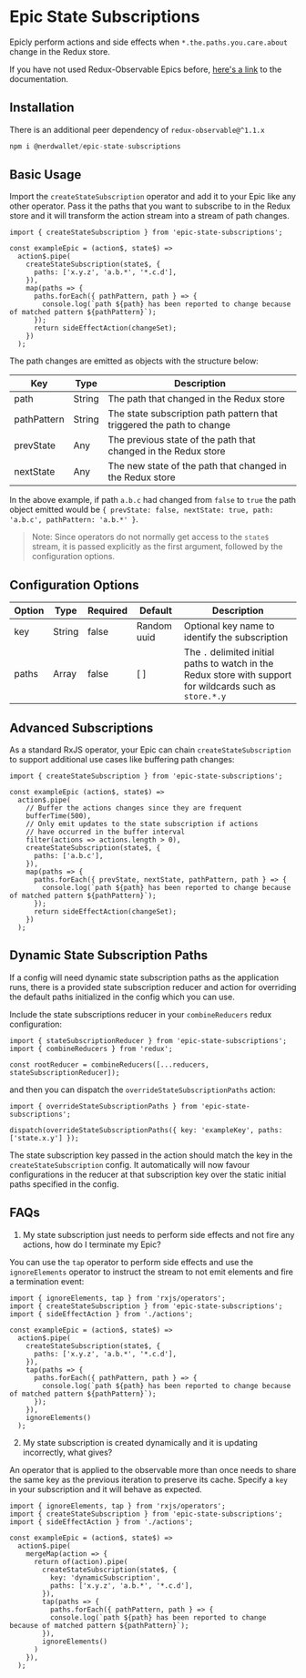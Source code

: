 # Epic State Subscriptions

Epicly perform actions and side effects when `*.the.paths.you.care.about` change in the Redux store.

If you have not used Redux-Observable Epics before, [here's a link](https://redux-observable.js.org/docs/basics/Epics.html) to the documentation.

## Installation

There is an additional peer dependency of `redux-observable@^1.1.x`

```javascript
npm i @nerdwallet/epic-state-subscriptions
```

## Basic Usage

Import the `createStateSubscription` operator and add it to your Epic like any other operator. Pass it the paths that you want to subscribe to in the Redux store and it will transform the action stream into a stream of path changes.

```
import { createStateSubscription } from 'epic-state-subscriptions';

const exampleEpic = (action$, state$) =>
  action$.pipe(
    createStateSubscription(state$, {
      paths: ['x.y.z', 'a.b.*', '*.c.d'],
    }),
    map(paths => {
      paths.forEach({ pathPattern, path } => {
        console.log(`path ${path} has been reported to change because of matched pattern ${pathPattern}`);
      });
      return sideEffectAction(changeSet);
    })
  );
```

The path changes are emitted as objects with the structure below:

| Key           | Type   | Description                                                           |
|---------------|--------|-----------------------------------------------------------------------|
| path          | String | The path that changed in the Redux store                              | 
| pathPattern   | String | The state subscription path pattern that triggered the path to change |
| prevState     | Any    | The previous state of the path that changed in the Redux store        |
| nextState     | Any    | The new state of the path that changed in the Redux store             |


In the above example, if path `a.b.c` had changed from `false` to `true` the path object emitted would be `{ prevState: false, nextState: true, path: 'a.b.c', pathPattern: 'a.b.*' }`.

> Note: Since operators do not normally get access to the `state$` stream, it is passed explicitly as the first argument, followed by the configuration options.


## Configuration Options

|Option         | Type          | Required | Default      | Description                                                                        |
|---------------|---------------|----------|--------------|------------------------------------------------------------------------------------|
| key           | String        | false    | Random uuid  | Optional key name to identify the subscription                                                   |
| paths         | Array<String> | false    | [ ]          | The `.` delimited initial paths to watch in the Redux store with support for wildcards such as `store.*.y`   |


## Advanced Subscriptions

As a standard RxJS operator, your Epic can chain `createStateSubscription` to support additional use cases like buffering path changes:

```
import { createStateSubscription } from 'epic-state-subscriptions';

const exampleEpic (action$, state$) =>
  action$.pipe(
    // Buffer the actions changes since they are frequent
    bufferTime(500),
    // Only emit updates to the state subscription if actions
    // have occurred in the buffer interval
    filter(actions => actions.length > 0),
    createStateSubscription(state$, {
      paths: ['a.b.c'],
    }),
    map(paths => {
      paths.forEach({ prevState, nextState, pathPattern, path } => {
        console.log(`path ${path} has been reported to change because of matched pattern ${pathPattern}`);
      });
      return sideEffectAction(changeSet);
    })
  );
```

## Dynamic State Subscription Paths

If a config will need dynamic state subscription paths as the application runs, there is a provided state subscription reducer and action for overriding the default paths initialized in the config which you can use.

Include the state subscriptions reducer in your `combineReducers` redux configuration:

```
import { stateSubscriptionReducer } from 'epic-state-subscriptions';
import { combineReducers } from 'redux';

const rootReducer = combineReducers([...reducers, stateSubscriptionReducer]);
```

and then you can dispatch the `overrideStateSubscriptionPaths` action:

```
import { overrideStateSubscriptionPaths } from 'epic-state-subscriptions';

dispatch(overrideStateSubscriptionPaths({ key: 'exampleKey', paths: ['state.x.y'] });
```

The state subscription key passed in the action should match the key in the `createStateSubscription` config. It automatically will now favour configurations in the reducer at that subscription key over the static initial paths specified in the config.


## FAQs

1. My state subscription just needs to perform side effects and not fire any actions, how do I terminate my Epic?

You can use the `tap` operator to perform side effects and use the `ignoreElements` operator to instruct the stream to not emit elements and fire a termination event:

```
import { ignoreElements, tap } from 'rxjs/operators';
import { createStateSubscription } from 'epic-state-subscriptions';
import { sideEffectAction } from './actions';

const exampleEpic = (action$, state$) =>
  action$.pipe(
    createStateSubscription(state$, {
      paths: ['x.y.z', 'a.b.*', '*.c.d'],
    }),
    tap(paths => {
      paths.forEach({ pathPattern, path } => {
        console.log(`path ${path} has been reported to change because of matched pattern ${pathPattern}`);
      });
    }),
    ignoreElements()
  );
```

2. My state subscription is created dynamically and it is updating incorrectly, what gives?

An operator that is applied to the observable more than once needs to share the same key as the previous iteration to preserve its cache. Specify a `key` in your subscription and it will behave as expected.

```
import { ignoreElements, tap } from 'rxjs/operators';
import { createStateSubscription } from 'epic-state-subscriptions';
import { sideEffectAction } from './actions';

const exampleEpic = (action$, state$) =>
  action$.pipe(
    mergeMap(action => {
      return of(action).pipe(
        createStateSubscription(state$, {
          key: 'dynamicSubscription',
          paths: ['x.y.z', 'a.b.*', '*.c.d'],
        }),
        tap(paths => {
          paths.forEach({ pathPattern, path } => {
          console.log(`path ${path} has been reported to change because of matched pattern ${pathPattern}`);
        }),
        ignoreElements()
      )
    }),
  );
```
